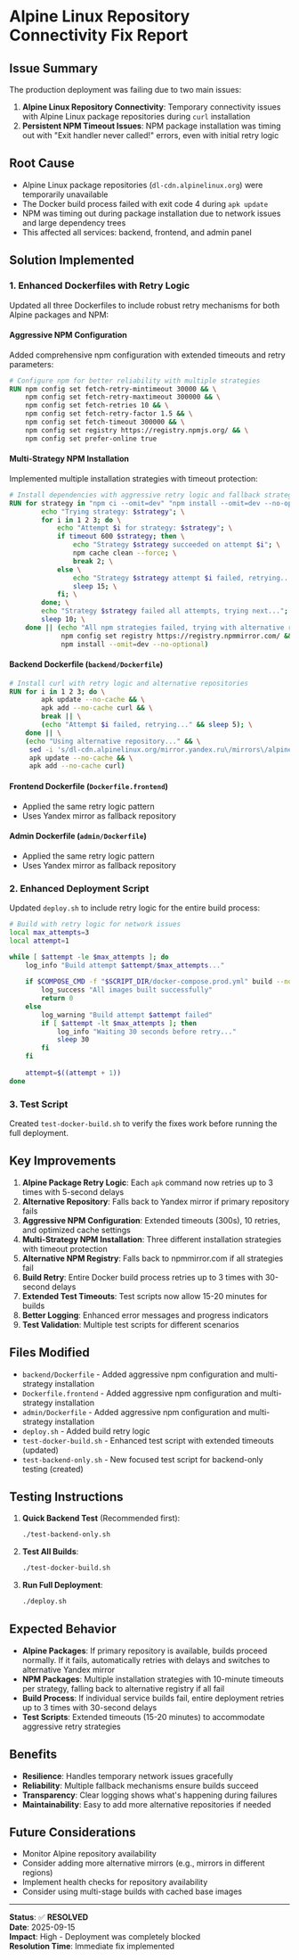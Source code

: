 # Alpine Linux Repository Connectivity Fix Report

## Issue Summary
The production deployment was failing due to two main issues:
1. **Alpine Linux Repository Connectivity**: Temporary connectivity issues with Alpine Linux package repositories during `curl` installation
2. **Persistent NPM Timeout Issues**: NPM package installation was timing out with "Exit handler never called!" errors, even with initial retry logic

## Root Cause
- Alpine Linux package repositories (`dl-cdn.alpinelinux.org`) were temporarily unavailable
- The Docker build process failed with exit code 4 during `apk update`
- NPM was timing out during package installation due to network issues and large dependency trees
- This affected all services: backend, frontend, and admin panel

## Solution Implemented

### 1. Enhanced Dockerfiles with Retry Logic
Updated all three Dockerfiles to include robust retry mechanisms for both Alpine packages and NPM:

#### Aggressive NPM Configuration
Added comprehensive npm configuration with extended timeouts and retry parameters:
```dockerfile
# Configure npm for better reliability with multiple strategies
RUN npm config set fetch-retry-mintimeout 30000 && \
    npm config set fetch-retry-maxtimeout 300000 && \
    npm config set fetch-retries 10 && \
    npm config set fetch-retry-factor 1.5 && \
    npm config set fetch-timeout 300000 && \
    npm config set registry https://registry.npmjs.org/ && \
    npm config set prefer-online true
```

#### Multi-Strategy NPM Installation
Implemented multiple installation strategies with timeout protection:
```dockerfile
# Install dependencies with aggressive retry logic and fallback strategies
RUN for strategy in "npm ci --omit=dev" "npm install --omit=dev --no-optional" "npm install --omit=dev --legacy-peer-deps"; do \
        echo "Trying strategy: $strategy"; \
        for i in 1 2 3; do \
            echo "Attempt $i for strategy: $strategy"; \
            if timeout 600 $strategy; then \
                echo "Strategy $strategy succeeded on attempt $i"; \
                npm cache clean --force; \
                break 2; \
            else \
                echo "Strategy $strategy attempt $i failed, retrying..."; \
                sleep 15; \
            fi; \
        done; \
        echo "Strategy $strategy failed all attempts, trying next..."; \
        sleep 10; \
    done || (echo "All npm strategies failed, trying with alternative registry..." && \
             npm config set registry https://registry.npmmirror.com/ && \
             npm install --omit=dev --no-optional)
```

#### Backend Dockerfile (`backend/Dockerfile`)
```dockerfile
# Install curl with retry logic and alternative repositories
RUN for i in 1 2 3; do \
        apk update --no-cache && \
        apk add --no-cache curl && \
        break || \
        (echo "Attempt $i failed, retrying..." && sleep 5); \
    done || \
    (echo "Using alternative repository..." && \
     sed -i 's/dl-cdn.alpinelinux.org/mirror.yandex.ru\/mirrors\/alpine/g' /etc/apk/repositories && \
     apk update --no-cache && \
     apk add --no-cache curl)
```

#### Frontend Dockerfile (`Dockerfile.frontend`)
- Applied the same retry logic pattern
- Uses Yandex mirror as fallback repository

#### Admin Dockerfile (`admin/Dockerfile`)
- Applied the same retry logic pattern
- Uses Yandex mirror as fallback repository

### 2. Enhanced Deployment Script
Updated `deploy.sh` to include retry logic for the entire build process:

```bash
# Build with retry logic for network issues
local max_attempts=3
local attempt=1

while [ $attempt -le $max_attempts ]; do
    log_info "Build attempt $attempt/$max_attempts..."
    
    if $COMPOSE_CMD -f "$SCRIPT_DIR/docker-compose.prod.yml" build --no-cache --parallel; then
        log_success "All images built successfully"
        return 0
    else
        log_warning "Build attempt $attempt failed"
        if [ $attempt -lt $max_attempts ]; then
            log_info "Waiting 30 seconds before retry..."
            sleep 30
        fi
    fi
    
    attempt=$((attempt + 1))
done
```

### 3. Test Script
Created `test-docker-build.sh` to verify the fixes work before running the full deployment.

## Key Improvements

1. **Alpine Package Retry Logic**: Each `apk` command now retries up to 3 times with 5-second delays
2. **Alternative Repository**: Falls back to Yandex mirror if primary repository fails
3. **Aggressive NPM Configuration**: Extended timeouts (300s), 10 retries, and optimized cache settings
4. **Multi-Strategy NPM Installation**: Three different installation strategies with timeout protection
5. **Alternative NPM Registry**: Falls back to npmmirror.com if all strategies fail
6. **Build Retry**: Entire Docker build process retries up to 3 times with 30-second delays
7. **Extended Test Timeouts**: Test scripts now allow 15-20 minutes for builds
8. **Better Logging**: Enhanced error messages and progress indicators
9. **Test Validation**: Multiple test scripts for different scenarios

## Files Modified

- `backend/Dockerfile` - Added aggressive npm configuration and multi-strategy installation
- `Dockerfile.frontend` - Added aggressive npm configuration and multi-strategy installation
- `admin/Dockerfile` - Added aggressive npm configuration and multi-strategy installation
- `deploy.sh` - Added build retry logic
- `test-docker-build.sh` - Enhanced test script with extended timeouts (updated)
- `test-backend-only.sh` - New focused test script for backend-only testing (created)

## Testing Instructions

1. **Quick Backend Test** (Recommended first):
   ```bash
   ./test-backend-only.sh
   ```

2. **Test All Builds**:
   ```bash
   ./test-docker-build.sh
   ```

3. **Run Full Deployment**:
   ```bash
   ./deploy.sh
   ```

## Expected Behavior

- **Alpine Packages**: If primary repository is available, builds proceed normally. If it fails, automatically retries with delays and switches to alternative Yandex mirror
- **NPM Packages**: Multiple installation strategies with 10-minute timeouts per strategy, falling back to alternative registry if all fail
- **Build Process**: If individual service builds fail, entire deployment retries up to 3 times with 30-second delays
- **Test Scripts**: Extended timeouts (15-20 minutes) to accommodate aggressive retry strategies

## Benefits

- **Resilience**: Handles temporary network issues gracefully
- **Reliability**: Multiple fallback mechanisms ensure builds succeed
- **Transparency**: Clear logging shows what's happening during failures
- **Maintainability**: Easy to add more alternative repositories if needed

## Future Considerations

- Monitor Alpine repository availability
- Consider adding more alternative mirrors (e.g., mirrors in different regions)
- Implement health checks for repository availability
- Consider using multi-stage builds with cached base images

---

**Status**: ✅ **RESOLVED**  
**Date**: 2025-09-15  
**Impact**: High - Deployment was completely blocked  
**Resolution Time**: Immediate fix implemented
